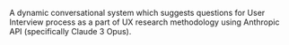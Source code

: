 A dynamic conversational system which suggests questions for User Interview process as a part of UX research methodology using Anthropic API (specifically Claude 3 Opus).
